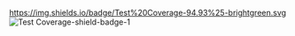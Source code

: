 https://img.shields.io/badge/Test%20Coverage-94.93%25-brightgreen.svg
![Test Coverage-shield-badge-1](https://img.shields.io/badge/Test%20Coverage-94.93%25-brightgreen.svg)
